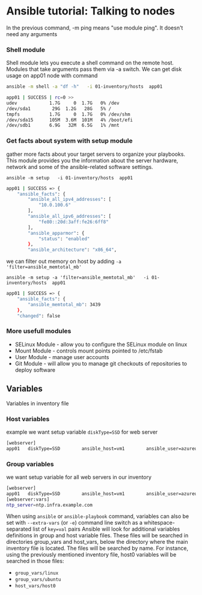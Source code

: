 
# Ansible tutorial: Talking to nodes

In the previous command, -m ping means "use module ping". It doesn't need any arguments

### Shell module

Shell module lets you execute a shell command on the remote host. Modules that take arguments pass them via -a switch.
We can get disk usage on app01 node with command
```bash
ansible -m shell -a "df -h"   -i 01-inventory/hosts  app01
```

```bash
app01 | SUCCESS | rc=0 >>
udev            1.7G     0  1.7G   0% /dev
/dev/sda1        29G  1.2G   28G   5% /
tmpfs           1.7G     0  1.7G   0% /dev/shm
/dev/sda15      105M  3.6M  101M   4% /boot/efi
/dev/sdb1       6.9G   32M  6.5G   1% /mnt
```


### Get facts about system with setup module
gather more facts about your target servers to organize your playbooks. 
This module provides you the information about the server hardware, network and some of the ansible-related software settings.

```
ansible -m setup   -i 01-inventory/hosts  app01  
```


```bash
app01 | SUCCESS => {
    "ansible_facts": {
        "ansible_all_ipv4_addresses": [
            "10.0.100.6"
        ],
        "ansible_all_ipv6_addresses": [
            "fe80::20d:3aff:fe26:6ff8"
        ],
        "ansible_apparmor": {
            "status": "enabled"
        },
        "ansible_architecture": "x86_64",
```

we can filter out memory on host by adding  ```-a 'filter=ansible_memtotal_mb'```

```ansible -m setup -a 'filter=ansible_memtotal_mb'   -i 01-inventory/hosts  app01```

```bash
app01 | SUCCESS => {
    "ansible_facts": {
        "ansible_memtotal_mb": 3439
    },
    "changed": false
```

### More usefull modules

-  SELinux Module -  allow you to configure the SELinux module on linux
-  Mount Module - controls mount points pointed to /etc/fstab
-  User Module  - manage user accounts
-  Git Module - will allow you to manage git checkouts of repositories to deploy software


## Variables

Variables in inventory file

### Host variables
example we want setup variable ```diskType=SSD``` for web server
```bash
[webserver]
app01   diskType=SSD        ansible_host=vm1        ansible_user=azureuser
```

### Group variables

we want setup variable for all web servers in our inventory
```bash
[webserver]
app01   diskType=SSD        ansible_host=vm1        ansible_user=azureuser
[webserver:vars]
ntp_server=ntp.infra.example.com
```


When using ```ansible``` or ```ansible-playbook``` command, variables can also be set with ```--extra-vars``` (or ```-e```) command line switch as a whitespace-separated list of ```key=val``` pairs
Ansible will look for additional variables definitions in group and host variable files. These files will be searched in directories group_vars and host_vars, below the directory where the main inventory file is located.
The files will be searched by name. For instance, using the previously mentioned inventory file, host0 variables will be searched in those files:

- ```group_vars/linux```
- ```group_vars/ubuntu```
- ```host_vars/host0```




